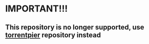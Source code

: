 # IMPORTANT!!!

## This repository is no longer supported, use <a href="https://github.com/torrentpier">torrentpier</a> repository instead
